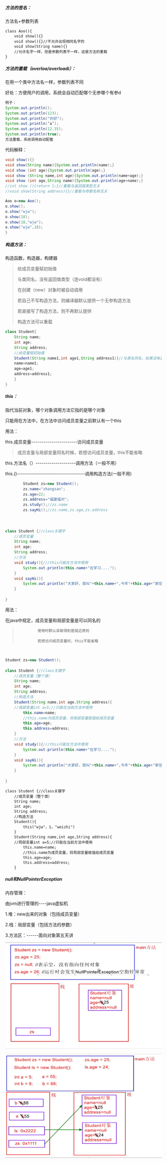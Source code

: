 ##### 方法的签名：

方法名+参数列表

```
class Aoo(){
	void show(){}
	void show(){}//不允许出现相同名字的
	void show(String name){}
	//允许名字一样，但是参数列表不一样，这是方法的重载
}
```

##### 方法的重载（overloa/overloadi）：

在用一个类中方法名一样，参数列表不同   

好处：方便用户的调用，系统会自动匹配哪个无参哪个有参d

```Java
例子：
System.out.println();
System.out.println(123);
System.out.println("你好");
System.out.println(‘a’);
System.out.println(12.35);
System.out.println(true);
方法重载，系统调用自动配套
```

代码解释：

```Java
void show(){}
void show(String name){System.out.println(name);}
void show (int age){System.out.println(age);}
void show (String name,int age){System.out.println(name+age);}
void show (int age,String name){System.out.println(age+name);}
//int show (){return 1;}//重载与返回值类型无关
//void show(String address){}//重载与参数名称无关
```

```java
Aoo o=new Aoo();
o.show();
o.show("wjw");
o.show(18);
o.show(18,"wjw");
o.show("wjw",18);
}
```



##### 构造方法：

构造函数，构造器，构建器

> 给成员变量赋初始值
>
> 与类同名，没有返回值类型（连void都没有）
>
> 在创建（new）对象时被自动调用
>
> 若自己不写构造方法，则编译器默认提供一个无参构造方法
>
> 若直接写了构造方法，则不再默认提供
>
> 构造方法可以重载

```java
class Student{
	String name;
	int age;
	String address;
	//给变量赋初始值
	Student(String name1,int age1,String address1){//与类名同名，如果没有返回值连void都不用
	name=name1;
	age=age1;
	address=address1;
	}
}

```



##### this：

指代当前对象，哪个对象调用方法它指的是哪个对象

只能用在方法中，在方法中访问成员变量之前默认有一个this

用法：

this.成员变量-----------------------访问成员变量

> 成员变量与局部变量同名时候，若想访问成员变量，this不能省略

this.方法名（）--------------------调用方法（一般不用）

this.()----------------------------------调用构造方法(一般不用)

```java
       	Student zs=new Student();
        zs.name="zhangsan";
        zs.age=22;
        zs.address="福建福州";
        zs.study();//zs.name
        zs.sayHi();//zs.name,zs.age,zs.address



class Student {//class关键字
    //成员变量
    String name;
    int age;
    String address;
    //方法
    void study(){///this只能在方法中使用
        System.out.println(this.name+"在学习....");
    }
    void sayHi(){
        System.out.println("大家好，我叫"+this.name+",今年"+this.age+"家住在："+this.address);
    }

}
```

用法：

在java中规定，成员变量和局部变量是可以同名的

>		​		使用时默认采取得到是就近原则
>	
>		​		若想访问成员变量时，this不能省略

​	

```java
Student zs=new Student();

class Student {//class关键字
    //成员变量（整个类）
    String name;
    int age;
    String address;
    //构造方法
    Student(String name,int age,String address){
    //局部变量int a=5;//只能在当前方法中使用
    	this.name=name;
        //this.name为成员变量，将局部变量赋值给成员变量
    	this.age=age;
    	this.address=address;
    }
    //方法
    void study(){///this只能在方法中使用
        System.out.println(this.name+"在学习....");
    }
    void sayHi(){
        System.out.println("大家好，我叫"+this.name+",今年"+this.age+"家住在："+this.address);
    }

}
```

```
class Student {//class关键字
    //成员变量（整个类）
    String name;
    int age;
    String address;
    //构造方法
    Student(){
    	this("wjw"，1，"weizhi")
    }
    Student(String name,int age,String address){
    //局部变量int a=5;//只能在当前方法中使用
    	this.name=name;
        //this.name为成员变量，将局部变量赋值给成员变量
    	this.age=age;
    	this.address=address;
    }
```

##### null和NullPointerException

内存管理：

由jvm进行管理的----java虚拟机

1.堆：new出来的对象（包括成员变量）

2.栈：局部变量（包括方法的参数）

3.方法区：------面向对象第五天讲

![image-20221114105120767](Null异常图表.png)

![image-20221114105723536](堆栈方法区.png)
